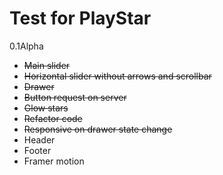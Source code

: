 # Test for PlayStar

0.1Alpha
<ul>
<li><strike>Main slider</strike>
<li><strike>Horizontal slider without arrows and scrollbar</strike>
<li><strike>Drawer</strike>
<li><strike>Button request on server</strike>
<li><strike>Glow stars</strike>
<li><strike>Refactor code</strike>
<li><strike>Responsive on drawer state change</strike>
<li>Header
<li>Footer
<li>Framer motion
</ul>